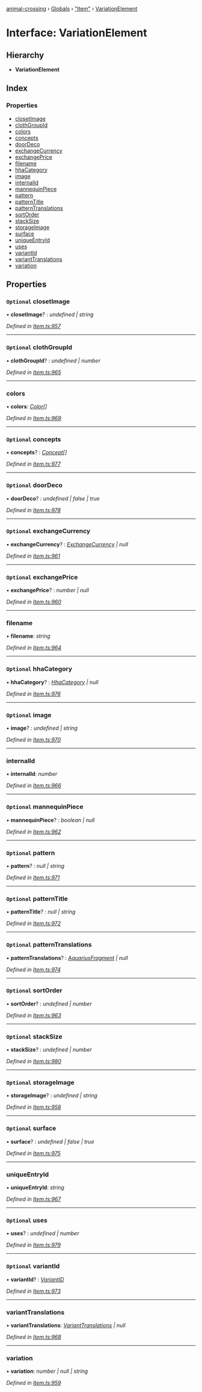 [animal-crossing](../README.md) › [Globals](../globals.md) › ["Item"](../modules/_item_.md) › [VariationElement](_item_.variationelement.md)

# Interface: VariationElement

## Hierarchy

* **VariationElement**

## Index

### Properties

* [closetImage](_item_.variationelement.md#optional-closetimage)
* [clothGroupId](_item_.variationelement.md#optional-clothgroupid)
* [colors](_item_.variationelement.md#colors)
* [concepts](_item_.variationelement.md#optional-concepts)
* [doorDeco](_item_.variationelement.md#optional-doordeco)
* [exchangeCurrency](_item_.variationelement.md#optional-exchangecurrency)
* [exchangePrice](_item_.variationelement.md#optional-exchangeprice)
* [filename](_item_.variationelement.md#filename)
* [hhaCategory](_item_.variationelement.md#optional-hhacategory)
* [image](_item_.variationelement.md#optional-image)
* [internalId](_item_.variationelement.md#internalid)
* [mannequinPiece](_item_.variationelement.md#optional-mannequinpiece)
* [pattern](_item_.variationelement.md#optional-pattern)
* [patternTitle](_item_.variationelement.md#optional-patterntitle)
* [patternTranslations](_item_.variationelement.md#optional-patterntranslations)
* [sortOrder](_item_.variationelement.md#optional-sortorder)
* [stackSize](_item_.variationelement.md#optional-stacksize)
* [storageImage](_item_.variationelement.md#optional-storageimage)
* [surface](_item_.variationelement.md#optional-surface)
* [uniqueEntryId](_item_.variationelement.md#uniqueentryid)
* [uses](_item_.variationelement.md#optional-uses)
* [variantId](_item_.variationelement.md#optional-variantid)
* [variantTranslations](_item_.variationelement.md#varianttranslations)
* [variation](_item_.variationelement.md#variation)

## Properties

### `Optional` closetImage

• **closetImage**? : *undefined | string*

*Defined in [Item.ts:957](https://github.com/Norviah/animal-crossing/blob/ac736df/module/types/Item.ts#L957)*

___

### `Optional` clothGroupId

• **clothGroupId**? : *undefined | number*

*Defined in [Item.ts:965](https://github.com/Norviah/animal-crossing/blob/ac736df/module/types/Item.ts#L965)*

___

###  colors

• **colors**: *[Color](../enums/_item_.color.md)[]*

*Defined in [Item.ts:969](https://github.com/Norviah/animal-crossing/blob/ac736df/module/types/Item.ts#L969)*

___

### `Optional` concepts

• **concepts**? : *[Concept](../enums/_item_.concept.md)[]*

*Defined in [Item.ts:977](https://github.com/Norviah/animal-crossing/blob/ac736df/module/types/Item.ts#L977)*

___

### `Optional` doorDeco

• **doorDeco**? : *undefined | false | true*

*Defined in [Item.ts:978](https://github.com/Norviah/animal-crossing/blob/ac736df/module/types/Item.ts#L978)*

___

### `Optional` exchangeCurrency

• **exchangeCurrency**? : *[ExchangeCurrency](../enums/_item_.exchangecurrency.md) | null*

*Defined in [Item.ts:961](https://github.com/Norviah/animal-crossing/blob/ac736df/module/types/Item.ts#L961)*

___

### `Optional` exchangePrice

• **exchangePrice**? : *number | null*

*Defined in [Item.ts:960](https://github.com/Norviah/animal-crossing/blob/ac736df/module/types/Item.ts#L960)*

___

###  filename

• **filename**: *string*

*Defined in [Item.ts:964](https://github.com/Norviah/animal-crossing/blob/ac736df/module/types/Item.ts#L964)*

___

### `Optional` hhaCategory

• **hhaCategory**? : *[HhaCategory](../enums/_item_.hhacategory.md) | null*

*Defined in [Item.ts:976](https://github.com/Norviah/animal-crossing/blob/ac736df/module/types/Item.ts#L976)*

___

### `Optional` image

• **image**? : *undefined | string*

*Defined in [Item.ts:970](https://github.com/Norviah/animal-crossing/blob/ac736df/module/types/Item.ts#L970)*

___

###  internalId

• **internalId**: *number*

*Defined in [Item.ts:966](https://github.com/Norviah/animal-crossing/blob/ac736df/module/types/Item.ts#L966)*

___

### `Optional` mannequinPiece

• **mannequinPiece**? : *boolean | null*

*Defined in [Item.ts:962](https://github.com/Norviah/animal-crossing/blob/ac736df/module/types/Item.ts#L962)*

___

### `Optional` pattern

• **pattern**? : *null | string*

*Defined in [Item.ts:971](https://github.com/Norviah/animal-crossing/blob/ac736df/module/types/Item.ts#L971)*

___

### `Optional` patternTitle

• **patternTitle**? : *null | string*

*Defined in [Item.ts:972](https://github.com/Norviah/animal-crossing/blob/ac736df/module/types/Item.ts#L972)*

___

### `Optional` patternTranslations

• **patternTranslations**? : *[AquariusFragment](_item_.aquariusfragment.md) | null*

*Defined in [Item.ts:974](https://github.com/Norviah/animal-crossing/blob/ac736df/module/types/Item.ts#L974)*

___

### `Optional` sortOrder

• **sortOrder**? : *undefined | number*

*Defined in [Item.ts:963](https://github.com/Norviah/animal-crossing/blob/ac736df/module/types/Item.ts#L963)*

___

### `Optional` stackSize

• **stackSize**? : *undefined | number*

*Defined in [Item.ts:980](https://github.com/Norviah/animal-crossing/blob/ac736df/module/types/Item.ts#L980)*

___

### `Optional` storageImage

• **storageImage**? : *undefined | string*

*Defined in [Item.ts:958](https://github.com/Norviah/animal-crossing/blob/ac736df/module/types/Item.ts#L958)*

___

### `Optional` surface

• **surface**? : *undefined | false | true*

*Defined in [Item.ts:975](https://github.com/Norviah/animal-crossing/blob/ac736df/module/types/Item.ts#L975)*

___

###  uniqueEntryId

• **uniqueEntryId**: *string*

*Defined in [Item.ts:967](https://github.com/Norviah/animal-crossing/blob/ac736df/module/types/Item.ts#L967)*

___

### `Optional` uses

• **uses**? : *undefined | number*

*Defined in [Item.ts:979](https://github.com/Norviah/animal-crossing/blob/ac736df/module/types/Item.ts#L979)*

___

### `Optional` variantId

• **variantId**? : *[VariantID](../enums/_item_.variantid.md)*

*Defined in [Item.ts:973](https://github.com/Norviah/animal-crossing/blob/ac736df/module/types/Item.ts#L973)*

___

###  variantTranslations

• **variantTranslations**: *[VariantTranslations](_item_.varianttranslations.md) | null*

*Defined in [Item.ts:968](https://github.com/Norviah/animal-crossing/blob/ac736df/module/types/Item.ts#L968)*

___

###  variation

• **variation**: *number | null | string*

*Defined in [Item.ts:959](https://github.com/Norviah/animal-crossing/blob/ac736df/module/types/Item.ts#L959)*
